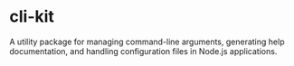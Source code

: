 # cli-kit
A utility package for managing command-line arguments, generating help documentation, and handling configuration files in Node.js applications.
